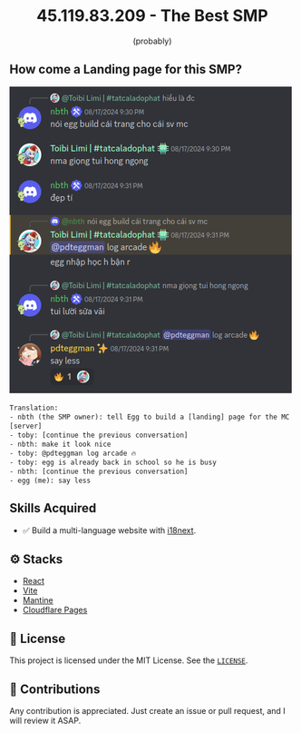 <h1 align="center">45.119.83.209 - The Best SMP</h1>
<p align="center">(probably)</p>

## How come a Landing page for this SMP?

<img src="https://raw.githubusercontent.com/pdt1806/nbth-mc-smp-landing-page/main/public/images/the-cause.png" />

```
Translation:
- nbth (the SMP owner): tell Egg to build a [landing] page for the MC [server]
- toby: [continue the previous conversation]
- nbth: make it look nice
- toby: @pdteggman log arcade 🔥
- toby: egg is already back in school so he is busy
- nbth: [continue the previous conversation]
- egg (me): say less
```

## Skills Acquired

- ✅ Build a multi-language website with [i18next](https://www.i18next.com/).

## ⚙️ Stacks

- [React](https://reactjs.org/)
- [Vite](https://vitejs.dev)
- [Mantine](https://mantine.dev/)
- [Cloudflare Pages](https://pages.cloudflare.com/)

## 📄 License

This project is licensed under the MIT License. See the [`LICENSE`](https://github.com/pdt1806/nbth-mc-smp-landing-page/blob/main/LICENSE).

## 🤝 Contributions

Any contribution is appreciated. Just create an issue or pull request, and I will review it ASAP.

